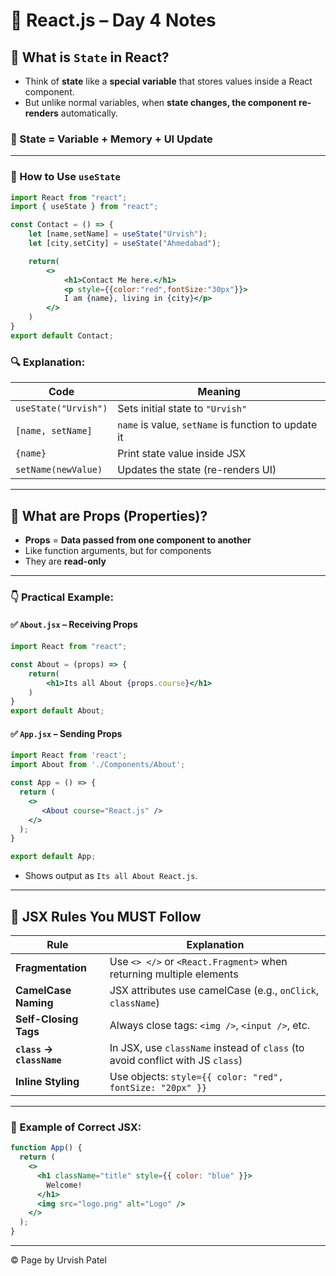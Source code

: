 # 🚀 React.js – Day 4 Notes

## 🔹 What is `State` in React?

* Think of **state** like a **special variable** that stores values inside a React component.
* But unlike normal variables, when **state changes, the component re-renders** automatically.

### 🧠 State = Variable + Memory + UI Update

---

### 🔸 How to Use `useState`

```jsx
import React from "react";
import { useState } from "react";

const Contact = () => {
    let [name,setName] = useState("Urvish");
    let [city,setCity] = useState("Ahmedabad");

    return(
        <>
            <h1>Contact Me here.</h1>
            <p style={{color:"red",fontSize:"30px"}}>
            I am {name}, living in {city}</p>
        </>
    )
}
export default Contact;
```

### 🔍 Explanation:

| Code                 | Meaning                                             |
| -------------------- | --------------------------------------------------- |
| `useState("Urvish")` | Sets initial state to `"Urvish"`                    |
| `[name, setName]`    | `name` is value, `setName` is function to update it |
| `{name}`             | Print state value inside JSX                        |
| `setName(newValue)`  | Updates the state (re-renders UI)                   |

---

## 🔹 What are **Props** (Properties)?

* **Props** = **Data passed from one component to another**
* Like function arguments, but for components
* They are **read-only**

---

### 👇 Practical Example:

#### ✅ `About.jsx` – Receiving Props

```jsx
import React from "react";

const About = (props) => {
    return(
        <h1>Its all About {props.course}</h1>
    )
}
export default About;
```

#### ✅ `App.jsx` – Sending Props

```jsx
import React from 'react';
import About from './Components/About';

const App = () => {
  return (
    <>
       <About course="React.js" />
    </>
  );
}

export default App;
```

* Shows output as `Its all About React.js`.
---

## 🔹 JSX Rules You MUST Follow

| Rule                      | Explanation                                                                    |
| ------------------------- | ------------------------------------------------------------------------------ |
| **Fragmentation**         | Use `<> </>` or `<React.Fragment>` when returning multiple elements            |
| **CamelCase Naming**      | JSX attributes use camelCase (e.g., `onClick`, `className`)                    |
| **Self-Closing Tags**     | Always close tags: `<img />`, `<input />`, etc.                                |
| **`class` → `className`** | In JSX, use `className` instead of `class` (to avoid conflict with JS `class`) |
| **Inline Styling**        | Use objects: `style={{ color: "red", fontSize: "20px" }}`                      |

---

### 🔹 Example of Correct JSX:

```jsx
function App() {
  return (
    <>
      <h1 className="title" style={{ color: "blue" }}>
        Welcome!
      </h1>
      <img src="logo.png" alt="Logo" />
    </>
  );
}
```

---
© Page by Urvish Patel
